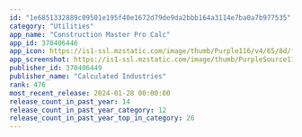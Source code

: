 ```yaml
---
id: "1e6851332889c09501e195f40e1672d79de9da2bbb164a3114e7ba0a7b977535"
category: "Utilities"
app_name: "Construction Master Pro Calc"
app_id: 370406446
app_icon: https://is1-ssl.mzstatic.com/image/thumb/Purple116/v4/65/8d/fe/658dfe65-cdd7-08b3-bcc8-7b9c9ceed1c4/AppIcon-1x_U007emarketing-0-7-0-85-220-0.png/1024x1024bb.png
app_screenshot: https://is1-ssl.mzstatic.com/image/thumb/PurpleSource116/v4/96/48/a9/9648a9bc-dc07-2f2a-2f46-a467ddddbee3/a6a8d835-48bf-47d0-8b40-667459eaa678_3880-4125-ASO_1284x2778_New_UI_01.jpg/1284x2778bb.png
publisher_id: 370406449
publisher_name: "Calculated Industries"
rank: 476
most_recent_release: 2024-01-28 00:00:00
release_count_in_past_year: 14
release_count_in_past_year_category: 12
release_count_in_past_year_top_in_category: 26
---
```

